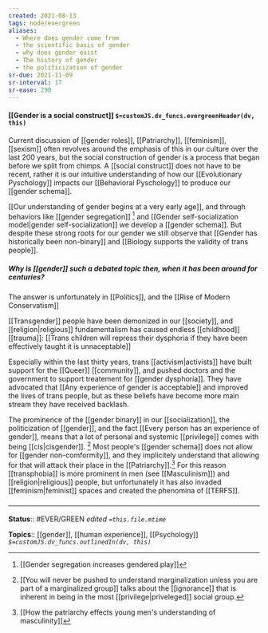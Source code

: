 ```yaml
---
created: 2021-08-13
tags: node/evergreen
aliases:
  - Where does gender come from
  - the scientific basis of gender
  - why does gender exist
  - The history of gender
  - the politicization of gender
sr-due: 2021-11-09
sr-interval: 17
sr-ease: 290
---
```


#### [[Gender is a social construct]] `$=customJS.dv_funcs.evergreenHeader(dv, this)`

Current discussion of [[gender roles]], [[Patriarchy]], [[feminism]], [[sexism]] often revolves around the emphasis of this in our culture over the last 200 years, but the social construction of gender is a process that began before we split from chimps. A [[social construct]] does not have to be recent, rather it is our intuitive understanding of how our [[Evolutionary Pyschology]] impacts our [[Behavioral Pyschology]] to produce our [[gender schema]].

[[Our understanding of gender begins at a very early age]], and through behaviors like [[gender segregation]] [^1] and [[Gender self-socialization model|gender self-socialization]] we develop a [[gender schema]].  But despite these strong roots for our gender we still observe that [[Gender has historically been non-binary]] and [[Biology supports the validity of trans people]].

##### Why is [[gender]] such a debated topic then, when it has been around for centuries?

The answer is unfortunately in [[Politics]], and the [[Rise of Modern Conservatism]]

[[Transgender]] people have been demonized in our [[society]], and [[religion|religious]] fundamentalism has caused endless [[childhood]] [[trauma]]: [[Trans children will repress their dysphoria if they have been effectively taught it is unnaceptable]]

Especially within the last thirty years, trans [[activism|activists]] have built support for the [[Queer]] [[community]], and pushed doctors and the government to support treatement for [[gender dysphoria]]. They have advocated that [[Any experience of gender is acceptable]] and improved the lives of trans people, but as these beliefs have become more main stream they have received backlash.

The prominence of the [[gender binary]] in our [[socialization]], the politicization of [[gender]], and the fact [[Every person has an experience of gender]], means that a lot of personal and systemic [[privilege]] comes with being [[cis|cisgender]]. [^2] Most people's [[gender schema]] does not allow for [[gender non-comformity]], and they implicitely understand that allowing for that will attack their place in the [[Patriarchy]].[^3] For this reason [[transphobia]] is more prominent in men (see [[Masculinism]]) and [[religion|religious]] people, but unfortunately it has also invaded [[feminism|feminist]] spaces and created the phenomina of [[TERFS]]. 

### <hr class="footnote"/>

**Status**:: #EVER/GREEN 
*edited `=this.file.mtime`*

**Topics**:: [[gender]], [[human experience]], [[Psychology]]
*`$=customJS.dv_funcs.outlinedIn(dv, this)`*

[^1]: [[Gender segregation increases gendered play]]
[^2]: [[You will never be pushed to understand marginalization unless you are part of a marginalized group]] talks about the [[ignorance]] that is inherent in being in the most [[privilege|priveleged]] social group.
[^3]: [[How the patriarchy effects young men's understanding of masculinity]]